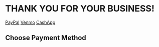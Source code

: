 <html lang="en">
<head>
<body>
    <h1>THANK YOU FOR YOUR BUSINESS!</h1>
    <a href="https://www.paypal.com" target="_blank">PayPal</a>
    <a href="https://www.venmo.com" target="_blank">Venmo</a>
    <a href="https://www.cashapp.com" target="_blank">CashApp</a>
</body>
    <h2>Choose Payment Method</h2>
